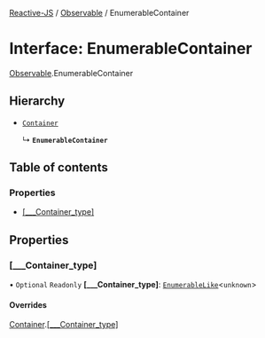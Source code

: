 [Reactive-JS](../README.md) / [Observable](../modules/Observable.md) / EnumerableContainer

# Interface: EnumerableContainer

[Observable](../modules/Observable.md).EnumerableContainer

## Hierarchy

- [`Container`](types.Container.md)

  ↳ **`EnumerableContainer`**

## Table of contents

### Properties

- [[\_\_\_Container\_type]](Observable.EnumerableContainer.md#[___container_type])

## Properties

### [\_\_\_Container\_type]

• `Optional` `Readonly` **[\_\_\_Container\_type]**: [`EnumerableLike`](types.EnumerableLike.md)<`unknown`\>

#### Overrides

[Container](types.Container.md).[[___Container_type]](types.Container.md#[___container_type])
